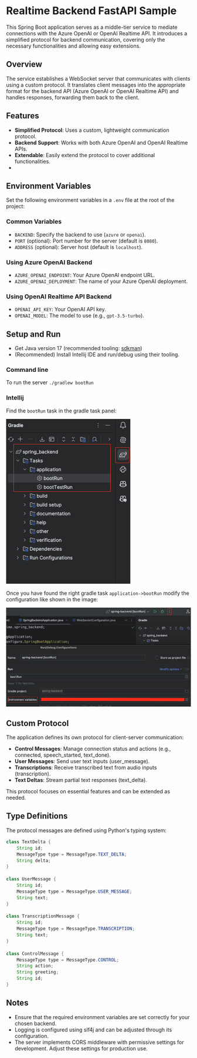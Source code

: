 # Realtime Backend FastAPI Sample

This Spring Boot application serves as a middle-tier service to mediate connections with the Azure OpenAI or OpenAI Realtime API. It introduces a simplified protocol for backend communication, covering only the necessary functionalities and allowing easy extensions.

## Overview

The service establishes a WebSocket server that communicates with clients using a custom protocol. It translates client messages into the appropriate format for the backend API (Azure OpenAI or OpenAI Realtime API) and handles responses, forwarding them back to the client.

## Features

- **Simplified Protocol**: Uses a custom, lightweight communication protocol.
- **Backend Support**: Works with both Azure OpenAI and OpenAI Realtime APIs.
- **Extendable**: Easily extend the protocol to cover additional functionalities.
- 
## Environment Variables

Set the following environment variables in a `.env` file at the root of the project:

### Common Variables

- `BACKEND`: Specify the backend to use (`azure` or `openai`).
- `PORT` (optional): Port number for the server (default is `8080`).
- `ADDRESS` (optional): Server host (default is `localhost`).

### Using Azure OpenAI Backend

- `AZURE_OPENAI_ENDPOINT`: Your Azure OpenAI endpoint URL.
- `AZURE_OPENAI_DEPLOYMENT`: The name of your Azure OpenAI deployment.

### Using OpenAI Realtime API Backend

- `OPENAI_API_KEY`: Your OpenAI API key.
- `OPENAI_MODEL`: The model to use (e.g., `gpt-3.5-turbo`).

## Setup and Run

- Get Java version 17 (recommended tooling: [sdkman](https://sdkman.io/usage/))
- (Recommended) Install Intellij IDE and run/debug using their tooling.

### Command line

To run the server `./gradlew bootRun`

### Intellij

Find the `bootRun` task in the gradle task panel:

![alt text](gradle-task-panel.png)

Once you have found the right gradle task `application->bootRun` modify the configuration like shown in the image:

![alt text](run-config.png)

## Custom Protocol

The application defines its own protocol for client-server communication:

- **Control Messages**: Manage connection status and actions (e.g., connected, speech_started, text_done).
- **User Messages**: Send user text inputs (user_message).
- **Transcriptions**: Receive transcribed text from audio inputs (transcription).
- **Text Deltas**: Stream partial text responses (text_delta).

This protocol focuses on essential features and can be extended as needed.

## Type Definitions

The protocol messages are defined using Python's typing system:

```java
class TextDelta {
    String id;
    MessageType type = MessageType.TEXT_DELTA;
    String delta;
}

class UserMessage {
    String id;
    MessageType type = MessageType.USER_MESSAGE;
    String text;
}

class TranscriptionMessage {
    String id;
    MessageType type = MessageType.TRANSCRIPTION;
    String text;
}

class ControlMessage {
    MessageType type = MessageType.CONTROL;
    String action;
    String greeting;
    String id;
}
```

## Notes

- Ensure that the required environment variables are set correctly for your chosen backend.
- Logging is configured using slf4j and can be adjusted through its configuration.
- The server implements CORS middleware with permissive settings for development. Adjust these settings for production use.
